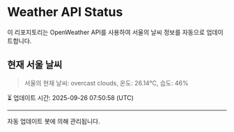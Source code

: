 
# Weather API Status

이 리포지토리는 OpenWeather API를 사용하여 서울의 날씨 정보를 자동으로 업데이트합니다.

## 현재 서울 날씨
> 서울의 현재 날씨: overcast clouds, 온도: 26.14°C, 습도: 46%

⏳ 업데이트 시간: 2025-09-26 07:50:58 (UTC)

---
자동 업데이트 봇에 의해 관리됩니다.

